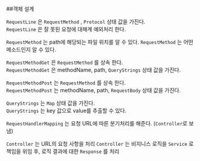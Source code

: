 ##객체 설계

`RequestLine` 은 `RequestMethod` , `Protocol`  상태 값을 가진다.  
`RequestLine` 은 잘 못된 요청에 대해계 예외처리 한다.
  
`RequestMethod` 는 path에 해당되는 파일 위치를 알 수 있다.
`RequestMethod` 는 어떤 메소드인지 알 수 있다.

`RequestMethodGet` 은 `RequestMethod` 를 상속 한다.  
`RequestMethodGet` 은  methodName, path, `QueryStrings` 상태 값을 가진다.

`RequestMethodPost` 는 `RequestMethod` 를 상속 한다.  
`RequestMethodPost` 는 methodName, path, `RequestBody` 상태 값을 가진다.

`QueryStrings` 는 `Map` 상태 값을 가진다.  
`QueryStrings` 는 key 값으로 value를 추출할 수 있다.

`RequestHandlerMapping` 는 요청 URL에 따른 분기처리를 해준다. (`Controller`로 보냄)

`Controller` 는 URL의 요청 사항을 처리
`Controller` 는 비지니스 로직을 `Service` 로 책임을 위임 후, 로직 결과에 대한 `Response` 를 처리
